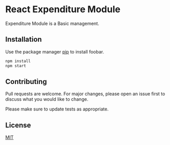 # React Expenditure Module

Expenditure Module is a Basic management.

## Installation

Use the package manager [pip](https://pip.pypa.io/en/stable/) to install foobar.

```bash
npm install
npm start
```



## Contributing
Pull requests are welcome. For major changes, please open an issue first to discuss what you would like to change.

Please make sure to update tests as appropriate.

## License
[MIT](https://choosealicense.com/licenses/mit/)
